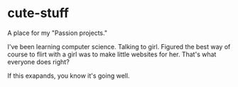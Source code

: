 # cute-stuff
A place for my "Passion projects." 


I've been learning computer science. Talking to girl. Figured the best way of course to flirt with a girl was to make little websites for her. That's what everyone does right? 

If this exapands, you know it's going well. 
